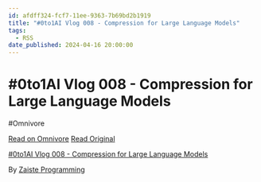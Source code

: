 ```yaml
---
id: afdff324-fcf7-11ee-9363-7b69bd2b1919
title: "#0to1AI Vlog 008 - Compression for Large Language Models"
tags:
  - RSS
date_published: 2024-04-16 20:00:00
---
```


# #0to1AI Vlog 008 - Compression for Large Language Models
#Omnivore

[Read on Omnivore](https://omnivore.app/me/0-to-1-ai-vlog-008-compression-for-large-language-models-18eedb62dbe)
[Read Original](https://www.youtube.com/watch?v=gnLqlJYDAKQ)



[#0to1AI Vlog 008 - Compression for Large Language Models](https:&#x2F;&#x2F;www.youtube.com&#x2F;watch?v&#x3D;gnLqlJYDAKQ)

By [Zaiste Programming](https:&#x2F;&#x2F;www.youtube.com&#x2F;@zaisteprogramming)